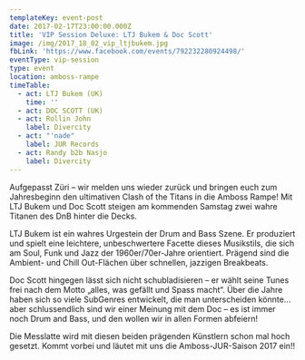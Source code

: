 ```yaml
---
templateKey: event-post
date: 2017-02-17T23:00:00.000Z
title: 'VIP Session Deluxe: LTJ Bukem & Doc Scott'
image: /img/2017_18_02_vip_ltjbukem.jpg
fbLink: 'https://www.facebook.com/events/792232280924498/'
eventType: vip-session
type: event
location: amboss-rampe
timeTable:
  - act: LTJ Bukem (UK)
    time: ''
  - act: DOC SCOTT (UK)
  - act: Rollin John
    label: Divercity
  - act: "'nade"
    label: JUR Records
  - act: Randy b2b Nasjo
    label: Divercity
---
```


Aufgepasst Züri – wir melden uns wieder zurück und bringen euch zum Jahresbeginn den ultimativen Clash of the Titans in die Amboss Rampe! Mit LTJ Bukem und Doc Scott steigen am kommenden Samstag zwei wahre Titanen des DnB hinter die Decks.

LTJ Bukem ist ein wahres Urgestein der Drum and Bass Szene. Er produziert und spielt eine leichtere, unbeschwertere Facette dieses Musikstils, die sich am Soul, Funk und Jazz der 1960er/70er-Jahre orientiert. Prägend sind die Ambient- und Chill Out-Flächen über schnellen, jazzigen Breakbeats.

Doc Scott hingegen lässt sich nicht schubladisieren – er wählt seine Tunes frei nach dem Motto „alles, was gefällt und Spass macht“. Über die Jahre haben sich so viele SubGenres entwickelt, die man unterscheiden könnte... aber schlussendlich sind wir einer Meinung mit dem Doc – es ist immer noch Drum and Bass, und den wollen wir in allen Formen abfeiern!

Die Messlatte wird mit diesen beiden prägenden Künstlern schon mal hoch gesetzt. Kommt vorbei und läutet mit uns die Amboss-JUR-Saison 2017 ein!!
